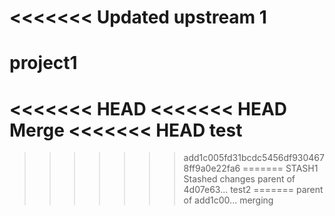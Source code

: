<<<<<<< Updated upstream
1
=======
# project1
<<<<<<< HEAD
<<<<<<< HEAD
Merge
<<<<<<< HEAD
test
=======
>>>>>>> add1c005fd31bcdc5456df9304678ff9a0e22fa6
=======
STASH1
>>>>>>> Stashed changes
>>>>>>> parent of 4d07e63... test2
=======
>>>>>>> parent of add1c00... merging
